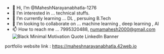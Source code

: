 - 👋 Hi, I’m @MaheshNarayanabhatla-1276
- 👀 I’m interested in ... technical stuffs.
- 🌱 I’m currently learning ... DL , persuing B.Tech
- 💞️ I’m looking to collaborate on ...   machine learning , deep learning , AI
- 📫 How to reach me ...    7995320488, numamahesh2000@gmail.com
![Black Minimal Motivation Quote LinkedIn Banner](https://github.com/MaheshNarayanabhatla-1276/MaheshNarayanabhatla-1276/assets/66712941/41bc1570-c66d-4f3e-9116-a22eb4745796)

portfolio website link : https://maheshnarayanabhatla.42web.io

<!---
MaheshNarayanabhatla-1276/MaheshNarayanabhatla-1276 is a ✨ special ✨ repository because its `README.md` (this file) appears on your GitHub profile.
You can click the Preview link to take a look at your changes.
--->
